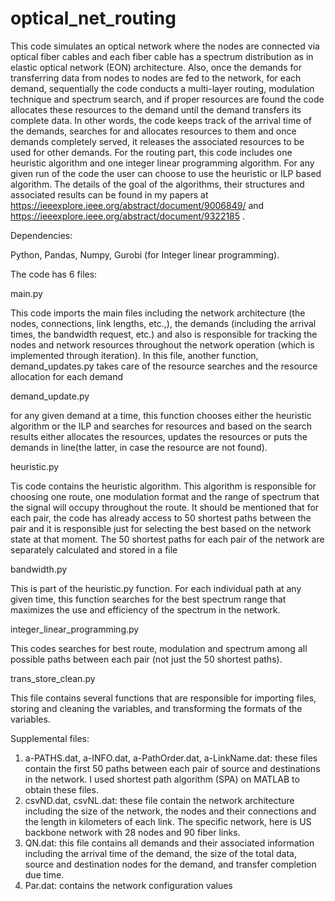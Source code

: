 # optical_net_routing
This code simulates an optical network where the nodes are connected via optical fiber cables and each fiber cable has a spectrum distribution as in elastic optical network (EON) architecture.  Also, once the demands for transferring data from nodes to nodes are fed to the network, for each demand, sequentially the code conducts a multi-layer routing, modulation technique and spectrum search, and if proper resources are found the code allocates these resources to the demand until the demand transfers its complete data.  In other words, the code keeps track of the arrival time of the demands, searches for and allocates resources to them and once demands completely served, it releases the associated resources to be used for other demands.  For the routing part, this code includes one heuristic algorithm and one integer linear programming algorithm. For any given run of the code the user can choose to use the heuristic or ILP based algorithm.  The details of the goal of the algorithms, their structures and associated results can be found in my papers at https://ieeexplore.ieee.org/abstract/document/9006849/ and https://ieeexplore.ieee.org/abstract/document/9322185 .


Dependencies:

Python, Pandas, Numpy, Gurobi (for Integer linear programming).

The code has 6 files: 

main.py 

This code imports the main files including the network architecture (the nodes, connections, link lengths, etc.,), the demands (including the arrival times, the bandwidth request, etc.) and also is responsible for tracking the nodes and network resources throughout the network operation (which is implemented through iteration). In this file, another function, demand_updates.py takes care of the resource searches and the resource allocation for each demand

demand_update.py

for any given demand at a time, this function chooses either the heuristic algorithm or the ILP  and searches for resources and based on the search results either allocates the resources, updates the resources or puts the demands in line(the latter,  in case the resource are not found). 

heuristic.py

Tis code contains the heuristic algorithm. This algorithm is responsible for choosing one route, one modulation format and the range of spectrum that the signal will occupy throughout the route. It should be mentioned that for each pair, the code has already access to 50 shortest paths between the pair and it is responsible just for selecting the best based on the network state at that moment. The 50 shortest paths for each pair of the network are separately calculated and stored in a file

bandwidth.py

This is part of the heuristic.py function. For each individual path at any given time, this function searches for the best spectrum range that maximizes the use and efficiency of the spectrum in the network.

integer_linear_programming.py

This codes searches for best route, modulation and spectrum among all possible paths between each pair (not just the 50 shortest paths). 

trans_store_clean.py

This file contains several functions that are responsible for  importing files, storing and cleaning the variables, and transforming the formats of the variables. 

Supplemental files:

1.	a-PATHS.dat, a-INFO.dat, a-PathOrder.dat, a-LinkName.dat: these files contain the first 50 paths between each pair of source and destinations in the network. I used shortest path algorithm (SPA) on MATLAB  to obtain these files.
3.	csvND.dat, csvNL.dat: these file contain the network architecture including the size of the network, the nodes and their connections and the length in kilometers of each link. The specific network, here is US backbone network with 28 nodes and 90 fiber links.  
4.	QN.dat: this file contains all demands and their associated information including the arrival time of the demand, the size of the total data, source and destination nodes for the demand, and transfer completion due time.
5.	Par.dat: contains the network configuration values









